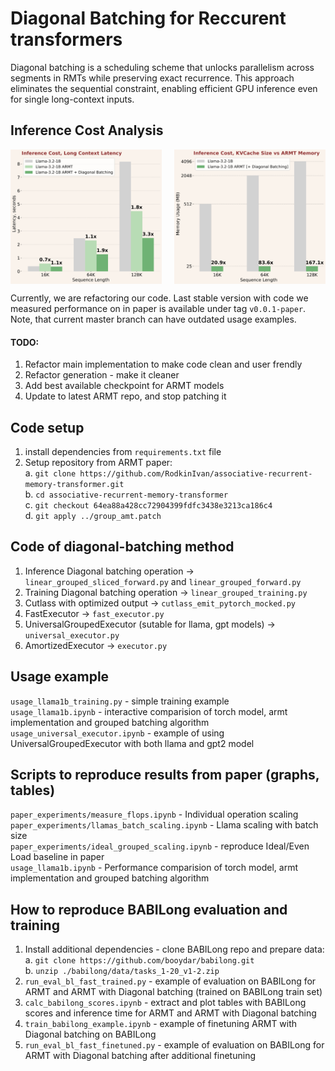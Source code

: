 # Diagonal Batching for Reccurent transformers

Diagonal batching is a scheduling scheme that unlocks parallelism
across segments in RMTs while preserving exact recurrence. This approach eliminates the sequential constraint, enabling efficient GPU inference even for single long-context inputs.

## Inference Cost Analysis

<div style="display: flex; justify-content: space-between;">
    <img src="images/inference_cost_latency.png" width="48%" alt="Inference Cost Latency"/>
    <img src="images/inference_cost_memory.png" width="48%" alt="Inference Cost Memory"/>
</div>


Currently, we are refactoring our code. Last stable version with code we measured performance on in paper is available under tag `v0.0.1-paper`.
Note, that current master branch can have outdated usage examples. 

#### TODO:
1. Refactor main implementation to make code clean and user frendly
2. Refactor generation - make it cleaner
3. Add best available checkpoint for ARMT models
4. Update to latest ARMT repo, and stop patching it


## Code setup

1. install dependencies from `requirements.txt` file
2. Setup repository from ARMT paper: \
    a. `git clone https://github.com/RodkinIvan/associative-recurrent-memory-transformer.git` \
    b. `cd associative-recurrent-memory-transformer` \
    c. `git checkout 64ea88a428cc72904399fdfc3438e3213ca186c4` \
    d. `git apply ../group_amt.patch`


## Code of diagonal-batching method

1. Inference Diagonal batching operation -> `linear_grouped_sliced_forward.py` and `linear_grouped_forward.py`
2. Training Diagonal batching operation -> `linear_grouped_training.py`
3. Cutlass with optimized output -> `cutlass_emit_pytorch_mocked.py`
4. FastExecutor -> `fast_executor.py`
5. UniversalGroupedExecutor (sutable for llama, gpt models) -> `universal_executor.py`
6. AmortizedExecutor -> `executor.py`

## Usage example

`usage_llama1b_training.py` - simple training example \
`usage_llama1b.ipynb` - interactive comparision of torch model, armt implementation and grouped batching algorithm \
`usage_universal_executor.ipynb` - example of using UniversalGroupedExecutor with both llama and gpt2 model

## Scripts to reproduce results from paper (graphs, tables)
`paper_experiments/measure_flops.ipynb` - Individual operation scaling \
`paper_experiments/llamas_batch_scaling.ipynb` - Llama scaling with batch size \
`paper_experiments/ideal_grouped_scaling.ipynb` - reproduce Ideal/Even Load baseline in paper \
`usage_llama1b.ipynb` - Performance comparision of torch model, armt implementation and grouped batching algorithm


## How to reproduce BABILong evaluation and training

1. Install additional dependencies - clone BABILong repo and prepare data: \
    a. `git clone https://github.com/booydar/babilong.git` \
    b. `unzip ./babilong/data/tasks_1-20_v1-2.zip`
2. `run_eval_bl_fast_trained.py` - example of evaluation on BABILong for ARMT and ARMT with Diagonal batching (trained on BABILong train set)
3. `calc_babilong_scores.ipynb` - extract and plot tables with BABILong scores and inference time for ARMT and ARMT with Diagonal batching
4. `train_babilong_example.ipynb` - example of finetuning ARMT with Diagonal batching on BABILong
5. `run_eval_bl_fast_finetuned.py` - example of evaluation on BABILong for ARMT with Diagonal batching after additional finetuning
